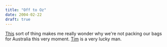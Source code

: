 ```yaml
---
title: "Off to Oz"
date: 2004-02-22
draft: true
---
```

[This](https://web.archive.org/web/20040403125935/http://www.tbray.org/ongoing/When/200x/2004/02/18/OzOut "ongoing Oz Out") sort of thing makes me really wonder why we're not packing our bags for Australia this very moment. [Tim](https://web.archive.org/web/20040403125935/http://www.tbray.org/ongoing/) is a very lucky man.
